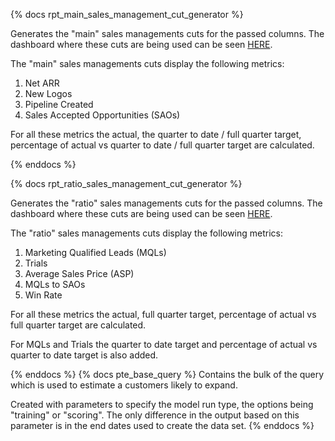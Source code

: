 {% docs rpt_main_sales_management_cut_generator %}

Generates the "main" sales managements cuts for the passed columns. The dashboard where these cuts are being used can be seen [HERE](https://app.periscopedata.com/app/gitlab/828239/TD:-Sales-Funnel-Management-View---Preloaded-Cuts).

The "main" sales managements cuts display the following metrics:

1. Net ARR
1. New Logos
1. Pipeline Created
1. Sales Accepted Opportunities (SAOs)

For all these metrics the actual, the quarter to date / full quarter target, percentage of actual vs quarter to date / full quarter target are calculated.

{% enddocs %}

{% docs rpt_ratio_sales_management_cut_generator %}

Generates the "ratio" sales managements cuts for the passed columns. The dashboard where these cuts are being used can be seen [HERE](https://app.periscopedata.com/app/gitlab/828239/TD:-Sales-Funnel-Management-View---Preloaded-Cuts).

The "ratio" sales managements cuts display the following metrics:

1. Marketing Qualified Leads (MQLs)
1. Trials
1. Average Sales Price (ASP)
1. MQLs to SAOs
1. Win Rate

For all these metrics the actual, full quarter target, percentage of actual vs full quarter target are calculated.

For MQLs and Trials the quarter to date target and percentage of actual vs quarter to date target is also added.

{% enddocs %}
{% docs pte_base_query %}
Contains the bulk of the query which is used to estimate a customers likely to expand. 

Created with parameters to specify the model run type, the options being "training" or "scoring". The only difference in the output based on this parameter is in the end dates used to create the data set. 
{% enddocs %}